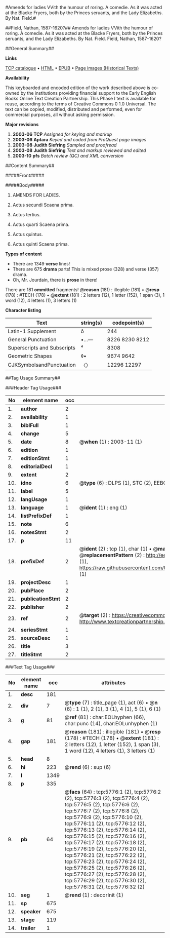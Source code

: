 #Amends for ladies VVith the humour of roring. A comedie. As it was acted at the Blacke Fryers, both by the Princes seruants, and the Lady Elizabeths. By Nat. Field.#

##Field, Nathan, 1587-1620?##
Amends for ladies VVith the humour of roring. A comedie. As it was acted at the Blacke Fryers, both by the Princes seruants, and the Lady Elizabeths. By Nat. Field.
Field, Nathan, 1587-1620?

##General Summary##

**Links**

[TCP catalogue](http://www.ota.ox.ac.uk/tcp/)  • 
[HTML](http://tei.it.ox.ac.uk/tcp/Texts-HTML/free/A00/A00723.html)  • 
[EPUB](http://tei.it.ox.ac.uk/tcp/Texts-EPUB/free/A00/A00723.epub) • 
[Page images (Historical Texts)](https://data.historicaltexts.jisc.ac.uk/view?pubId=eebo-99841212e&pageId=eebo-99841212e-5776-1)

**Availability**

This keyboarded and encoded edition of the
	       work described above is co-owned by the institutions
	       providing financial support to the Early English Books
	       Online Text Creation Partnership. This Phase I text is
	       available for reuse, according to the terms of Creative
	       Commons 0 1.0 Universal. The text can be copied,
	       modified, distributed and performed, even for
	       commercial purposes, all without asking permission.

**Major revisions**

1. __2003-06__ __TCP__ *Assigned for keying and markup*
1. __2003-06__ __Aptara__ *Keyed and coded from ProQuest page images*
1. __2003-08__ __Judith Siefring__ *Sampled and proofread*
1. __2003-08__ __Judith Siefring__ *Text and markup reviewed and edited*
1. __2003-10__ __pfs__ *Batch review (QC) and XML conversion*

##Content Summary##

#####Front#####

#####Body#####

1. AMENDS FOR
LADIES.

1. Actus secundi Scaena prima.

1. Actus tertius.

1. Actus quarti Scaena prima.

1. Actus quintus.

1. Actus quinti Scaena prima.

**Types of content**

  * There are 1349 **verse** lines!
  * There are 675 **drama** parts! This is mixed prose (328) and verse (357) drama.
  * Oh, Mr. Jourdain, there is **prose** in there!

There are 181 **ommitted** fragments! 
 @__reason__ (181) : illegible (181)  •  @__resp__ (178) : #TECH (178)  •  @__extent__ (181) : 2 letters (12), 1 letter (152), 1 span (3), 1 word (12), 4 letters (1), 3 letters (1)

**Character listing**


|Text|string(s)|codepoint(s)|
|---|---|---|
|Latin-1 Supplement|ô|244|
|General Punctuation|•…—|8226 8230 8212|
|Superscripts             and Subscripts|⁴|8308|
|Geometric Shapes|◊▪|9674 9642|
|CJKSymbolsandPunctuation|〈〉|12296 12297|

##Tag Usage Summary##

###Header Tag Usage###

|No|element name|occ|attributes|
|---|---|---|---|
|1.|__author__|2||
|2.|__availability__|1||
|3.|__biblFull__|1||
|4.|__change__|5||
|5.|__date__|8| @__when__ (1) : 2003-11 (1)|
|6.|__edition__|1||
|7.|__editionStmt__|1||
|8.|__editorialDecl__|1||
|9.|__extent__|2||
|10.|__idno__|6| @__type__ (6) : DLPS (1), STC (2), EEBO-CITATION (1), PROQUEST (1), VID (1)|
|11.|__label__|5||
|12.|__langUsage__|1||
|13.|__language__|1| @__ident__ (1) : eng (1)|
|14.|__listPrefixDef__|1||
|15.|__note__|6||
|16.|__notesStmt__|2||
|17.|__p__|11||
|18.|__prefixDef__|2| @__ident__ (2) : tcp (1), char (1)  •  @__matchPattern__ (2) : ([0-9\-]+):([0-9IVX]+) (1), (.+) (1)  •  @__replacementPattern__ (2) : http://eebo.chadwyck.com/downloadtiff?vid=$1&page=$2 (1), https://raw.githubusercontent.com/textcreationpartnership/Texts/master/tcpchars.xml#$1 (1)|
|19.|__projectDesc__|1||
|20.|__pubPlace__|2||
|21.|__publicationStmt__|2||
|22.|__publisher__|2||
|23.|__ref__|2| @__target__ (2) : https://creativecommons.org/publicdomain/zero/1.0/ (1), http://www.textcreationpartnership.org/docs/. (1)|
|24.|__seriesStmt__|1||
|25.|__sourceDesc__|1||
|26.|__title__|3||
|27.|__titleStmt__|2||


###Text Tag Usage###

|No|element name|occ|attributes|
|---|---|---|---|
|1.|__desc__|181||
|2.|__div__|7| @__type__ (7) : title_page (1), act (6)  •  @__n__ (6) : 1 (1), 2 (1), 3 (1), 4 (1), 5 (1), 6 (1)|
|3.|__g__|81| @__ref__ (81) : char:EOLhyphen (66), char:punc (14), char:EOLunhyphen (1)|
|4.|__gap__|181| @__reason__ (181) : illegible (181)  •  @__resp__ (178) : #TECH (178)  •  @__extent__ (181) : 2 letters (12), 1 letter (152), 1 span (3), 1 word (12), 4 letters (1), 3 letters (1)|
|5.|__head__|8||
|6.|__hi__|223| @__rend__ (6) : sup (6)|
|7.|__l__|1349||
|8.|__p__|335||
|9.|__pb__|64| @__facs__ (64) : tcp:5776:1 (2), tcp:5776:2 (2), tcp:5776:3 (2), tcp:5776:4 (2), tcp:5776:5 (2), tcp:5776:6 (2), tcp:5776:7 (2), tcp:5776:8 (2), tcp:5776:9 (2), tcp:5776:10 (2), tcp:5776:11 (2), tcp:5776:12 (2), tcp:5776:13 (2), tcp:5776:14 (2), tcp:5776:15 (2), tcp:5776:16 (2), tcp:5776:17 (2), tcp:5776:18 (2), tcp:5776:19 (2), tcp:5776:20 (2), tcp:5776:21 (2), tcp:5776:22 (2), tcp:5776:23 (2), tcp:5776:24 (2), tcp:5776:25 (2), tcp:5776:26 (2), tcp:5776:27 (2), tcp:5776:28 (2), tcp:5776:29 (2), tcp:5776:30 (2), tcp:5776:31 (2), tcp:5776:32 (2)|
|10.|__seg__|1| @__rend__ (1) : decorInit (1)|
|11.|__sp__|675||
|12.|__speaker__|675||
|13.|__stage__|119||
|14.|__trailer__|1||
